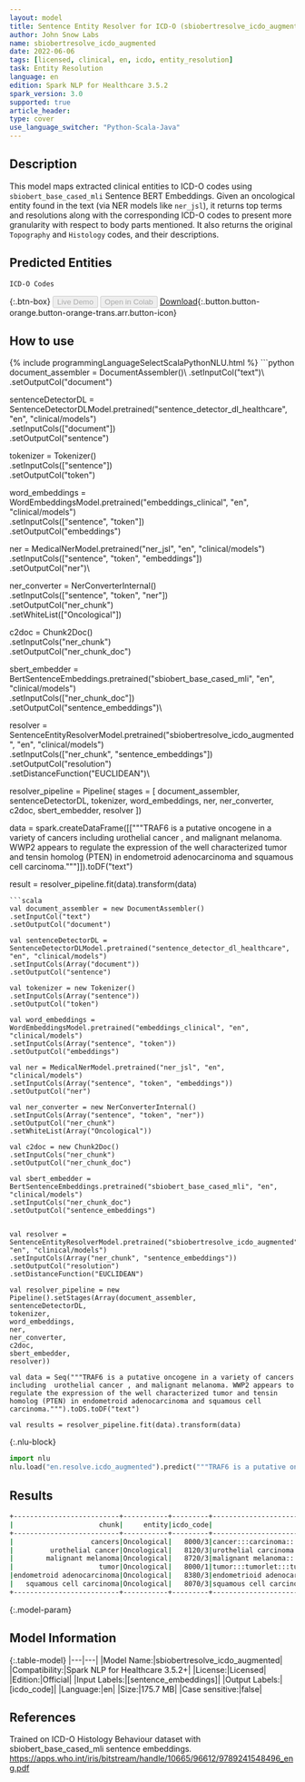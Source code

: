 ```yaml
---
layout: model
title: Sentence Entity Resolver for ICD-O (sbiobertresolve_icdo_augmented)
author: John Snow Labs
name: sbiobertresolve_icdo_augmented
date: 2022-06-06
tags: [licensed, clinical, en, icdo, entity_resolution]
task: Entity Resolution
language: en
edition: Spark NLP for Healthcare 3.5.2
spark_version: 3.0
supported: true
article_header:
type: cover
use_language_switcher: "Python-Scala-Java"
---
```


## Description

This model maps extracted clinical entities to ICD-O codes using `sbiobert_base_cased_mli` Sentence BERT Embeddings. Given an oncological entity found in the text (via NER models like `ner_jsl`), it returns top terms and resolutions along with the corresponding ICD-O codes to present more granularity with respect to body parts mentioned. It also returns the original `Topography` and `Histology`  codes, and their descriptions.

## Predicted Entities

`ICD-O Codes`

{:.btn-box}
<button class="button button-orange" disabled>Live Demo</button>
<button class="button button-orange" disabled>Open in Colab</button>
[Download](https://s3.amazonaws.com/auxdata.johnsnowlabs.com/clinical/models/sbiobertresolve_icdo_augmented_en_3.5.2_3.0_1654546345691.zip){:.button.button-orange.button-orange-trans.arr.button-icon}

## How to use



<div class="tabs-box" markdown="1">
{% include programmingLanguageSelectScalaPythonNLU.html %}
```python
document_assembler = DocumentAssembler()\
.setInputCol("text")\
.setOutputCol("document")

sentenceDetectorDL = SentenceDetectorDLModel.pretrained("sentence_detector_dl_healthcare", "en", "clinical/models")\
.setInputCols(["document"])\
.setOutputCol("sentence")

tokenizer = Tokenizer()\
.setInputCols(["sentence"])\
.setOutputCol("token")

word_embeddings = WordEmbeddingsModel.pretrained("embeddings_clinical", "en", "clinical/models")\
.setInputCols(["sentence", "token"])\
.setOutputCol("embeddings")

ner = MedicalNerModel.pretrained("ner_jsl", "en", "clinical/models")\
.setInputCols(["sentence", "token", "embeddings"])\
.setOutputCol("ner")\

ner_converter = NerConverterInternal()\
.setInputCols(["sentence", "token", "ner"])\
.setOutputCol("ner_chunk")\
.setWhiteList(["Oncological"])

c2doc = Chunk2Doc()\
.setInputCols("ner_chunk")\
.setOutputCol("ner_chunk_doc") 

sbert_embedder = BertSentenceEmbeddings.pretrained("sbiobert_base_cased_mli", "en", "clinical/models")\
.setInputCols(["ner_chunk_doc"])\
.setOutputCol("sentence_embeddings")\


resolver = SentenceEntityResolverModel.pretrained("sbiobertresolve_icdo_augmented", "en", "clinical/models") \
.setInputCols(["ner_chunk", "sentence_embeddings"]) \
.setOutputCol("resolution")\
.setDistanceFunction("EUCLIDEAN")\


resolver_pipeline = Pipeline(
stages = [
document_assembler,
sentenceDetectorDL,
tokenizer,
word_embeddings,
ner,
ner_converter,
c2doc,
sbert_embedder,
resolver
])

data = spark.createDataFrame([["""TRAF6 is a putative oncogene in a variety of cancers including  urothelial cancer , and malignant melanoma. WWP2 appears to regulate the expression of the well characterized tumor and tensin homolog (PTEN) in endometroid adenocarcinoma and squamous cell carcinoma."""]]).toDF("text")

result = resolver_pipeline.fit(data).transform(data)
```
```scala
val document_assembler = new DocumentAssembler()
.setInputCol("text")
.setOutputCol("document")

val sentenceDetectorDL = SentenceDetectorDLModel.pretrained("sentence_detector_dl_healthcare", "en", "clinical/models")
.setInputCols(Array("document"))
.setOutputCol("sentence")

val tokenizer = new Tokenizer()
.setInputCols(Array("sentence"))
.setOutputCol("token")

val word_embeddings = WordEmbeddingsModel.pretrained("embeddings_clinical", "en", "clinical/models")
.setInputCols(Array("sentence", "token"))
.setOutputCol("embeddings")

val ner = MedicalNerModel.pretrained("ner_jsl", "en", "clinical/models")
.setInputCols(Array("sentence", "token", "embeddings"))
.setOutputCol("ner")

val ner_converter = new NerConverterInternal()
.setInputCols(Array("sentence", "token", "ner"))
.setOutputCol("ner_chunk")
.setWhiteList(Array("Oncological"))

val c2doc = new Chunk2Doc()
.setInputCols("ner_chunk")
.setOutputCol("ner_chunk_doc") 

val sbert_embedder = BertSentenceEmbeddings.pretrained("sbiobert_base_cased_mli", "en", "clinical/models")
.setInputCols("ner_chunk_doc")
.setOutputCol("sentence_embeddings")


val resolver = SentenceEntityResolverModel.pretrained("sbiobertresolve_icdo_augmented", "en", "clinical/models")
.setInputCols(Array("ner_chunk", "sentence_embeddings"))
.setOutputCol("resolution")
.setDistanceFunction("EUCLIDEAN")

val resolver_pipeline = new Pipeline().setStages(Array(document_assembler, 
sentenceDetectorDL, 
tokenizer, 
word_embeddings, 
ner, 
ner_converter,  
c2doc, 
sbert_embedder, 
resolver))

val data = Seq("""TRAF6 is a putative oncogene in a variety of cancers including  urothelial cancer , and malignant melanoma. WWP2 appears to regulate the expression of the well characterized tumor and tensin homolog (PTEN) in endometroid adenocarcinoma and squamous cell carcinoma.""").toDS.toDF("text")

val results = resolver_pipeline.fit(data).transform(data)
```


{:.nlu-block}
```python
import nlu
nlu.load("en.resolve.icdo_augmented").predict("""TRAF6 is a putative oncogene in a variety of cancers including  urothelial cancer , and malignant melanoma. WWP2 appears to regulate the expression of the well characterized tumor and tensin homolog (PTEN) in endometroid adenocarcinoma and squamous cell carcinoma.""")
```

</div>

## Results

```bash
+--------------------------+-----------+---------+---------------------------------------------------------------------------+---------------------------------------------------------------------------+
|                     chunk|     entity|icdo_code|                                                          all_k_resolutions|                                                                all_k_codes|
+--------------------------+-----------+---------+---------------------------------------------------------------------------+---------------------------------------------------------------------------+
|                   cancers|Oncological|   8000/3|cancer:::carcinoma:::carcinomatosis:::neoplasms:::ceruminous carcinoma::...|8000/3:::8010/3:::8010/9:::800:::8420/3:::8140/3:::8010/3-C76.0:::8010/6...|
|         urothelial cancer|Oncological|   8120/3|urothelial carcinoma:::urothelial carcinoma in situ of urinary system:::...|8120/3:::8120/2-C68.9:::8010/3-C68.9:::8130/3-C68.9:::8070/3-C68.9:::813...|
|        malignant melanoma|Oncological|   8720/3|malignant melanoma:::malignant melanoma, of skin:::malignant melanoma, o...|8720/3:::8720/3-C44.9:::8720/3-C06.9:::8720/3-C69.9:::8721/3:::8720/3-C0...|
|                     tumor|Oncological|   8000/1|tumor:::tumorlet:::tumor cells:::askin tumor:::tumor, secondary:::pilar ...|8000/1:::8040/1:::8001/1:::9365/3:::8000/6:::8103/0:::9364/3:::8940/0:::...|
|endometroid adenocarcinoma|Oncological|   8380/3|endometrioid adenocarcinoma:::endometrioid adenoma:::scirrhous adenocarc...|8380/3:::8380/0:::8141/3-C54.1:::8560/3-C54.1:::8260/3-C54.1:::8380/3-C5...|
|   squamous cell carcinoma|Oncological|   8070/3|squamous cell carcinoma:::verrucous squamous cell carcinoma:::squamous c...|8070/3:::8051/3:::8070/2:::8052/3:::8070/3-C44.5:::8075/3:::8560/3:::807...|
+--------------------------+-----------+---------+---------------------------------------------------------------------------+---------------------------------------------------------------------------+

```

{:.model-param}
## Model Information

{:.table-model}
|---|---|
|Model Name:|sbiobertresolve_icdo_augmented|
|Compatibility:|Spark NLP for Healthcare 3.5.2+|
|License:|Licensed|
|Edition:|Official|
|Input Labels:|[sentence_embeddings]|
|Output Labels:|[icdo_code]|
|Language:|en|
|Size:|175.7 MB|
|Case sensitive:|false|

## References

Trained on ICD-O Histology Behaviour dataset with sbiobert_base_cased_mli sentence embeddings. https://apps.who.int/iris/bitstream/handle/10665/96612/9789241548496_eng.pdf
